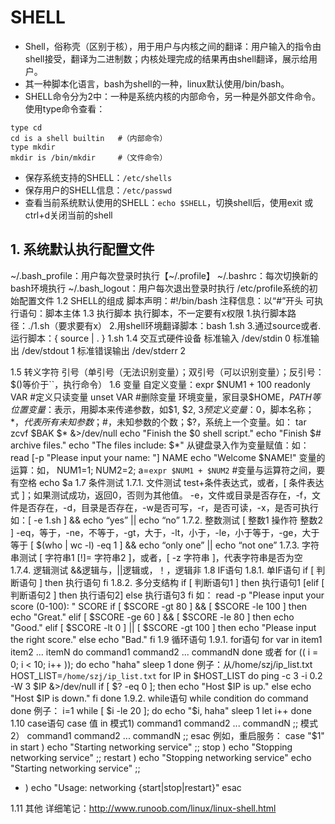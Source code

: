# SHELL
* Shell，俗称壳（区别于核），用于用户与内核之间的翻译：用户输入的指令由shell接受，翻译为二进制数；内核处理完成的结果再由shell翻译，展示给用户。
* 其一种脚本化语言，bash为shell的一种，linux默认使用/bin/bash。
* SHELL命令分为2中：一种是系统内核的内部命令，另一种是外部文件命令。使用type命令查看：
```
type cd 
cd is a shell builtin   #（内部命令）
type mkdir
mkdir is /bin/mkdir     #（文件命令）
```
* 保存系统支持的SHELL：`/etc/shells`
* 保存用户的SHELL信息：`/etc/passwd`
* 查看当前系统默认使用的SHELL：`echo $SHELL`，切换shell后，使用exit 或ctrl+d关闭当前的shell
## 1. 系统默认执行配置文件
~/.bash_profile：用户每次登录时执行【~/.profile】
~/.bashrc：每次切换新的bash环境执行
~/.bash_logout：用户每次退出登录时执行
/etc/profile系统的初始配置文件
1.2 SHELL的组成
脚本声明：#!/bin/bash
注释信息：以“#”开头
可执行语句：脚本主体
1.3 执行脚本
执行脚本，不一定要有x权限
1.执行脚本路径：./1.sh（要求要有x）
2.用shell环境翻译脚本：bash 1.sh
3.通过source或者.运行脚本：{ source | . } 1.sh
1.4 交互式硬件设备
标准输入    /dev/stdin  0
标准输出    /dev/stdout 1
标准错误输出  /dev/stderr 2

1.5 转义字符
引号（单引号（无法识别变量）；双引号（可以识别变量）；反引号：$()等价于``，执行命令）
1.6 变量
自定义变量：expr $NUM1 + 100
readonly VAR #定义只读变量
unset VAR #删除变量
环境变量，家目录$HOME，$PATH等
位置变量：$表示，用脚本来传递参数，如$1, $2, $3
预定义变量：$0，脚本名称；$*，代表所有未知参数；$#，未知参数的个数；$?，系统上一个变量。如：
tar zcvf $BAK $* &>/dev/null
echo "Finish the $0 shell script."
echo "Finish $# archive files."
echo "The files include: $*"
从键盘录入作为变量赋值：如：
read [-p "Please input your name: "] NAME
echo "Welcome $NAME!"
变量的运算：如，
NUM1=1; NUM2=2; a=`expr $NUM1 + $NUM2`  #变量与运算符之间，要有空格
echo $a
1.7 条件测试
1.7.1.  文件测试
test+条件表达式，或者，[ 条件表达式 ]；如果测试成功，返回0，否则为其他值。
-e，文件或目录是否存在，-f，文件是否存在，-d，目录是否存在，-w是否可写，-r，是否可读，-x，是否可执行
如：[ -e 1.sh ] && echo “yes” || echo “no”
1.7.2.  整数测试
[ 整数1 操作符 整数2 ]
-eq，等于，-ne，不等于，-gt，大于，-lt，小于，-le，小于等于，-ge，大于等于
[ $(who | wc -l) -eq 1 ] && echo “only one” || echo “not one”
1.7.3.  字符串测试
[ 字符串1 [!]= 字符串2 ]，或者，[ -z 字符串 ]，代表字符串是否为空
1.7.4.  逻辑测试
&&逻辑与，||逻辑或，！，逻辑非
1.8 IF语句
1.8.1.  单IF语句
if [ 判断语句 ]
then
    执行语句
fi
1.8.2.  多分支结构
if [ 判断语句1 ]
then
    执行语句1
[elif [ 判断语句2 ]
then
    执行语句2]
else
    执行语句3
fi
如：
read -p "Please input your score (0-100): " SCORE
if [ $SCORE -gt 80 ] && [ $SCORE -le 100 ]
then
  echo "Great."
elif [ $SCORE -ge 60 ] && [ $SCORE -le 80 ]
then
  echo "Good."
elif [ $SCORE -lt 0 ] || [ $SCORE -gt 100 ]
then
  echo "Please input the right score."
else 
  echo "Bad."
fi
1.9 循环语句
1.9.1.  for语句
for var in item1 item2 ... itemN
do
    command1
    command2
    ...
    commandN
done
或者
for (( i = 0; i < 10; i++ )); do
    echo "haha"
    sleep 1
done
例子：从/home/szj/ip_list.txt
HOST_LIST=`/home/szj/ip_list.txt`
for IP in $HOST_LIST
do
    ping -c 3 -i 0.2 -W 3 $IP &>/dev/null
    if [ $? -eq 0 ]; then
        echo "Host $IP is up."
    else
        echo "Host $IP is down."
    fi
done
1.9.2.  while语句
while condition
do
    command
done
例子：
i=1
while [ $i -le 20 ]; do
    echo "$i, haha"
    sleep 1
    let i++
done
1.10    case语句
case 值 in
模式1)
    command1
    command2
    ...
    commandN
    ;;
模式2）
    command1
    command2
    ...
    commandN
    ;;
esac
例如，重启服务：
case "$1" in
  start )
    echo "Starting networking service"
    ;;
  stop ) 
    echo "Stopping networking service"
    ;;
  restart )
    echo "Stopping networking service"
    echo "Starting networking service"
    ;;
  * )
    echo "Usage: networking {start|stop|restart}"
esac

1.11    其他
详细笔记：http://www.runoob.com/linux/linux-shell.html


